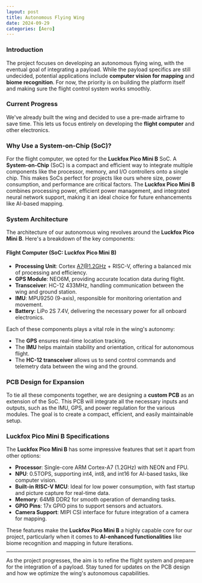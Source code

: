 ```yaml
---
layout: post
title: Autonomous Flying Wing
date: 2024-09-29
categories: [Aero]
---
```


### Introduction

The project focuses on developing an autonomous flying wing, with the eventual goal of integrating a payload. While the payload specifics are still undecided, potential applications include **computer vision for mapping** and **biome recognition**. For now, the priority is on building the platform itself and making sure the flight control system works smoothly.

### Current Progress

We've already built the wing and decided to use a pre-made airframe to save time. This lets us focus entirely on developing the **flight computer** and other electronics.

### Why Use a System-on-Chip (SoC)?

For the flight computer, we opted for the **Luckfox Pico Mini B** SoC. A **System-on-Chip** (SoC) is a compact and efficient way to integrate multiple components like the processor, memory, and I/O controllers onto a single chip. This makes SoCs perfect for projects like ours where size, power consumption, and performance are critical factors. The **Luckfox Pico Mini B** combines processing power, efficient power management, and integrated neural network support, making it an ideal choice for future enhancements like AI-based mapping.

### System Architecture

The architecture of our autonomous wing revolves around the **Luckfox Pico Mini B**. Here's a breakdown of the key components:

#### Flight Computer (SoC: Luckfox Pico Mini B)
- **Processing Unit**: Cortex A7@1.2GHz + RISC-V, offering a balanced mix of processing and efficiency.
- **GPS Module**: NEO6M, providing accurate location data during flight.
- **Transceiver**: HC-12 433MHz, handling communication between the wing and ground station.
- **IMU**: MPU9250 (9-axis), responsible for monitoring orientation and movement.
- **Battery**: LiPo 2S 7.4V, delivering the necessary power for all onboard electronics.

Each of these components plays a vital role in the wing's autonomy:
- The **GPS** ensures real-time location tracking.
- The **IMU** helps maintain stability and orientation, critical for autonomous flight.
- The **HC-12 transceiver** allows us to send control commands and telemetry data between the wing and the ground.

### PCB Design for Expansion

To tie all these components together, we are designing a **custom PCB** as an extension of the SoC. This PCB will integrate all the necessary inputs and outputs, such as the IMU, GPS, and power regulation for the various modules. The goal is to create a compact, efficient, and easily maintainable setup.

### Luckfox Pico Mini B Specifications

The **Luckfox Pico Mini B** has some impressive features that set it apart from other options:

- **Processor**: Single-core ARM Cortex-A7 (1.2GHz) with NEON and FPU.
- **NPU**: 0.5TOPS, supporting int4, int8, and int16 for AI-based tasks, like computer vision.
- **Built-in RISC-V MCU**: Ideal for low power consumption, with fast startup and picture capture for real-time data.
- **Memory**: 64MB DDR2 for smooth operation of demanding tasks.
- **GPIO Pins**: 17x GPIO pins to support sensors and actuators.
- **Camera Support**: MIPI CSI interface for future integration of a camera for mapping.

These features make the **Luckfox Pico Mini B** a highly capable core for our project, particularly when it comes to **AI-enhanced functionalities** like biome recognition and mapping in future iterations.

---

As the project progresses, the aim is to refine the flight system and prepare for the integration of a payload. Stay tuned for updates on the PCB design and how we optimize the wing's autonomous capabilities.
